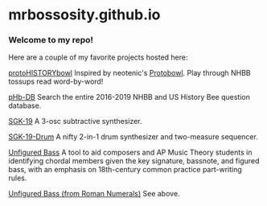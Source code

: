 # mrbossosity.github.io
### Welcome to my repo!
Here are a couple of my favorite projects hosted here:

[protoHISTORYbowl](https://mrbossosity.github.io/2.0/2.1.html) Inspired by neotenic's [Protobowl](https://protobowl.com). Play through NHBB tossups read word-by-word!

[pHb-DB](https://mrbossosity.github.io/2.0/phb-db.html) Search the entire 2016-2019 NHBB and US History Bee question database.

[SGK-19](https://mrbossosity.github.io/sgk-cv19/synth.html) A 3-osc subtractive synthesizer.

[SGK-19-Drum](https://mrbossosity.github.io/sgk-cv19/drum.html)  A nifty 2-in-1 drum synthesizer and two-measure sequencer.

[Unfigured Bass](https://mrbossosity.github.io/ap_mt/unfigured-bass.html) A tool to aid composers and AP Music Theory students in identifying chordal members given the key signature, bassnote, and figured bass, with an emphasis on 18th-century common practice part-writing rules. 

[Unfigured Bass (from Roman Numerals)](https://mrbossosity.github.io/ap_mt/unfigured-bass-roman.html) See above.
